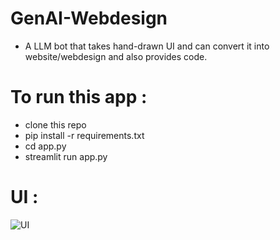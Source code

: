 # GenAI-Webdesign

* A LLM bot that takes hand-drawn UI and can convert it into website/webdesign and also provides code.
  
# To run this app :
  * clone this repo
  * pip install -r requirements.txt
  * cd app.py
  * streamlit run app.py

# UI : 
![UI](https://github.com/Rakib-data-scientist/GenAI-Webdesign/assets/137823730/78b14f72-ddf9-4ba6-9763-2182e5276294)

